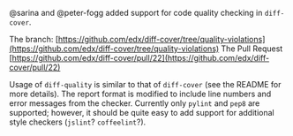 @sarina and @peter-fogg added support for code quality checking in `diff-cover`.

The branch: [https://github.com/edx/diff-cover/tree/quality-violations](https://github.com/edx/diff-cover/tree/quality-violations)
The Pull Request [https://github.com/edx/diff-cover/pull/22](https://github.com/edx/diff-cover/pull/22)

Usage of `diff-quality` is similar to that of `diff-cover` (see the README for more details). The report format is modified to include line numbers and error messages from the checker. Currently only `pylint` and `pep8` are supported; however, it should be quite easy to add support for additional style checkers (`jslint`? `coffeelint`?).

